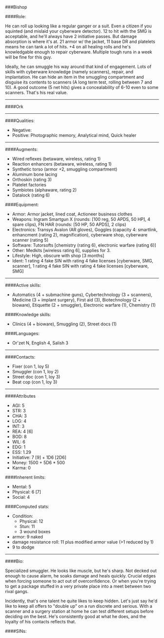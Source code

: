 ###Bishop

####Role:

He can roll up looking like a regular ganger or a suit. Even a citizen if you squinted (and mislaid your cyberware detector). 12 to hit with the SMG is acceptable, and he'll always have 2 initiative passes. But damage absorption is where it's at. 21 armor w/ the jacket, 11 base DR and platelets means he can tank a lot of hits. +4 on all healing rolls and he's knowledgable enough to repair cyberware. Multiple tough runs in a week will be fine for this guy.

Ideally, he can smuggle his way around that kind of engagement. Lots of skills with cyberware knowledge (namely scanners), repair, and implantation. He can hide an item in the smuggling compartment and disguise its contents to scanners (A long term test, rolling between 7 and 10). A good outcome (5 net hits) gives a concealability of 6-10 even to some scanners. That's his real value. 

____
####Ork
____
####Qualities:

- Negative: 
- Positive: Photographic memory, Analytical mind, Quick healer

____
####Augments:

- Wired reflexes (betaware, wireless, rating 1)
- Reaction enhancers (betaware, wireless, rating 1)
- Synthetic torso (armor +2, smuggling compartment)
- Aluminum bone lacing
- Orthoskin (rating 3)
- Platelet factories
- Symbiotes (alphaware, rating 2)
- Datalock (rating 6)

####Equipment:

- Armor: Armor jacket, lined coat, Actioneer business clothes
- Weapons: Ingram Smartgun X (rounds: [100 reg, 50 APDS, 50 HP], 4 spare clips), FN HAR (rounds: [50 HP, 50 APDS], 2 clips)
- Electronics: Transys Avalon (AR gloves), Goggles (capacity 4: smartlink, enhancment (rating 2), magnification), cyberware shop, cyberware scanner (rating 5)
- Software: Tutorsofts [chemistry (rating 6), electronic warfare (rating 6)]
- Other: Medkits [wireless rating 6], supplies for 3. 
- Lifestyle: High, obscure with shop [3 months]
- Ident: 1 rating 4 fake SIN with rating 4 fake licenses [cyberware, SMG, scanner], 1 rating 4 fake SIN with rating 4 fake licenses [cyberware, SMG]

____
####Active skills:

- Automatics (4 + submachine guns), Cybertechnology (3 + scanners), Medicine (3 + implant surgery), First aid (3), Biotechnology (2 + bioware), Etiquette (2 + smuggler), Electronic warfare (1), Chemistry (1)

####Knowledge skills:

- Clinics (4 + bioware), Smuggling (2), Street docs (1)

####Languages:

- Or'zet N, English 4, Salish 3

____
####Contacts:

- Fixer (con 1, loy 5)
- Smuggler (con 1, loy 2)
- Street doc (con 1, loy 3)
- Beat cop (con 1, loy 3)

____
####Attributes

- AGI: 5
- STR: 3
- CHA: 3
- LOG: 4
- INT: 3
- REA: 4 [6]
- BOD: 8
- WIL: 6
- EDG: 1
- ESS: 1.29
- Initiative: 7 [9] + 1D6 [2D6]
- Money: 1500 + 5D6 * 500
- Karma: 0

####Inherent limits:

- Mental: 5
- Physical: 6 [7]
- Social: 4

####Computed stats:

- Condition:
	- Physical: 12
	- Stun: 11
	- 3 wound boxes
- armor: 9 naked
- damage resistance roll: 11 plus modified armor value (>1 reduced by 1)
- 9 to dodge

____
####Bio:

Specialized smuggler. He looks like muscle, but he's sharp. Not decked out enough to cause alarm, he soaks damage and heals quickly. Crucial edges when forcing someone to act out of overconfidence. Or when you're trying to get a package stuffed in a very private place into a meet between two rival gangs.

Incidently, that's one talent he quite likes to keep hidden. Let's just say he'd like to keep all offers to "double up" on a run discrete and serious. With a scanner and a surgery station at home he can test different setups before deciding on the best. He's consistently good at what he does, and the loyalty of his contacts reflects that. 

####SINs:

